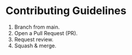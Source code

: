 # Contributing Guidelines

1. Branch from main.  
2. Open a Pull Request (PR).  
3. Request review.  
4. Squash & merge.  
